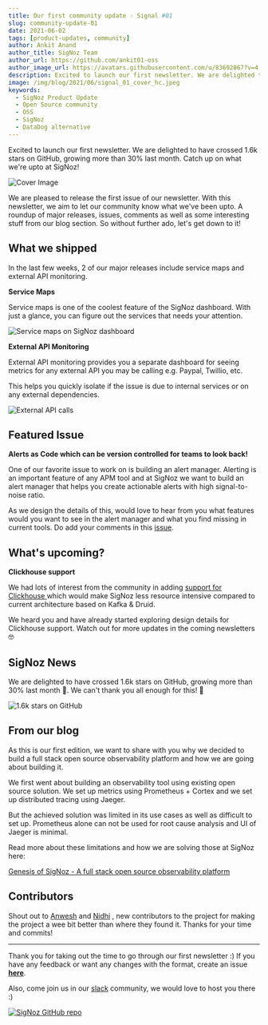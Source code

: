 ```yaml
---
title: Our first community update - Signal #01
slug: community-update-01
date: 2021-06-02
tags: [product-updates, community]
author: Ankit Anand
author_title: SigNoz Team
author_url: https://github.com/ankit01-oss
author_image_url: https://avatars.githubusercontent.com/u/83692067?v=4
description: Excited to launch our first newsletter. We are delighted to have crossed 1.6k stars on GitHub, growing more than 30% last month. Catch up on what we're upto at SigNoz!
image: /img/blog/2021/06/signal_01_cover_hc.jpeg
keywords:
  - SigNoz Product Update
  - Open Source community
  - OSS
  - SigNoz
  - DataDog alternative
---
```


Excited to launch our first newsletter. We are delighted to have crossed 1.6k stars on GitHub, growing more than 30% last month. Catch up on what we're upto at SigNoz!

<!--truncate-->

![Cover Image](/img/blog/2021/06/signal_01_cover_hc.jpeg)

We are pleased to release the first issue of our newsletter. With this newsletter, we aim to let our community know what we've been upto. A roundup of major releases, issues, comments as well as some interesting stuff from our blog section. So without further ado, let's get down to it!

## What we shipped

In the last few weeks, 2 of our major releases include service maps and external API monitoring.

**Service Maps**

Service maps is one of the coolest feature of the SigNoz dashboard. With just a glance, you can figure out the services that needs your attention.

![Service maps on SigNoz dashboard](/img/blog/2021/05/ezgif.com-gif-maker.gif)

<!--- Service Maps on SigNoz dashboard --->

**External API Monitoring**

External API monitoring provides you a separate dashboard for seeing metrics for any external API you may be calling e.g. Paypal, Twillio, etc.

This helps you quickly isolate if the issue is due to internal services or on any external dependencies.

![External API calls](/img/blog/2021/05/external_api.png)

<!--- Separate dashboards for External API calls --->

## Featured Issue

**Alerts as Code which can be version controlled for teams to look back!**

One of our favorite issue to work on is building an alert manager. Alerting is an important feature of any APM tool and at SigNoz we want to build an alert manager that helps you create actionable alerts with high signal-to-noise ratio.

As we design the details of this, would love to hear from you what features would you want to see in the alert manager and what you find missing in current tools. Do add your comments in this [issue](https://signoz.us6.list-manage.com/track/click?u=eff7cdfa1bc1f3234ef2b97f7&id=4b5194297f&e=de89f4dbaa).

## What's upcoming?

**Clickhouse support**

We had lots of interest from the community in adding [support for Clickhouse ](https://signoz.us6.list-manage.com/track/click?u=eff7cdfa1bc1f3234ef2b97f7&id=46980fd8c4&e=de89f4dbaa)which would make SigNoz less resource intensive compared to current architecture based on Kafka & Druid.

We heard you and have already started exploring design details for Clickhouse support. Watch out for more updates in the coming newsletters 🤓

## SigNoz News

We are delighted to have crossed 1.6k stars on GitHub, growing more than 30% last month 🎉. We can't thank you all enough for this! 👏

![1.6k stars on GitHub](/img/blog/2021/05/screenzy-1622043034078-2.png)

<!--- We reached 1.6K Github stars in May --->

## From our blog

As this is our first edition, we want to share with you why we decided to build a full stack open source observability platform and how we are going about building it.

We first went about building an observability tool using existing open source solution. We set up metrics using Prometheus + Cortex and we set up distributed tracing using Jaeger.

But the achieved solution was limited in its use cases as well as difficult to set up. Prometheus alone can not be used for root cause analysis and UI of Jaeger is minimal.

Read more about these limitations and how we are solving those at SigNoz here:

[Genesis of SigNoz - A full stack open source observability platform](/blog/signoz-vs-prometheus-jaeger/)

## Contributors

Shout out to [Anwesh](https://github.com/anweshknayak) and [Nidhi](https://github.com/nidhi-tandon) , new contributors to the project for making the project a wee bit better than where they found it. Thanks for your time and commits!

---

Thank you for taking out the time to go through our first newsletter :) If you have any feedback or want any changes with the format, create an issue [**here**](https://github.com/SigNoz/signoz).

Also, come join us in our [slack](https://join.slack.com/t/signoz-community/shared_invite/zt-lrjknbbp-J_mI13rlw8pGF4EWBnorJA) community, we would love to host you there :)

[![SigNoz GitHub repo](/img/blog/common/signoz_github.png)](https://github.com/SigNoz/signoz)
